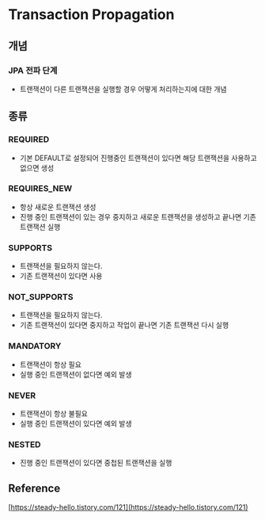 # Transaction Propagation

## 개념

### JPA 전파 단계

- 트랜잭션이 다른 트랜잭션을 실행할 경우 어떻게 처리하는지에 대한 개념

## 종류

### REQUIRED

- 기본 DEFAULT로 설정되어 진행중인 트랜잭션이 있다면 해당 트랜잭션을 사용하고 없으면 생성

### REQUIRES_NEW

- 항상 새로운 트랜잭션 생성
- 진행 중인 트랜잭션이 있는 경우 중지하고 새로운 트랜잭션을 생성하고 끝나면 기존 트랜잭션 실행

### SUPPORTS

- 트랜잭션을 필요하지 않는다.
- 기존 트랜잭션이 있다면 사용

### NOT_SUPPORTS

- 트랜잭션을 필요하지 않는다.
- 기존 트랜잭션이 있다면 중지하고 작업이 끝나면 기존 트랜잭션 다시 실행

### MANDATORY

- 트랜잭션이 항상 필요
- 실행 중인 트랜잭션이 없다면 예외 발생

### NEVER

- 트랜잭션이 항상 불필요
- 실행 중인 트랜잭션이 있다면 예외 발생

### NESTED

- 진행 중인 트랜잭션이 있다면 중첩된 트랜잭션을 실행

## Reference

[https://steady-hello.tistory.com/121](https://steady-hello.tistory.com/121)